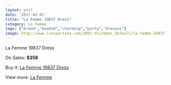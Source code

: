 ```yaml
---
layout: post
date: '2017-02-01'
title: "La Femme 19837 Dress"
category: La Femme
tags: ["brand","beaded","charming","party","dresses"]
image: http://www.lustparties.com/2091-thickbox_default/la-femme-19837-dress.jpg
---
```

La Femme 19837 Dress

On Sales: **$358**
<a href="https://www.lustparties.com/en/la-femme/668-la-femme-19837-dress.html"><amp-img layout="responsive" width="600" height="600" src="//www.lustparties.com/2091-thickbox_default/la-femme-19837-dress.jpg" alt="La Femme 19837 Dress 0" /></a>
<a href="https://www.lustparties.com/en/la-femme/668-la-femme-19837-dress.html"><amp-img layout="responsive" width="600" height="600" src="//www.lustparties.com/2092-thickbox_default/la-femme-19837-dress.jpg" alt="La Femme 19837 Dress 1" /></a>

Buy it: [La Femme 19837 Dress](https://www.lustparties.com/en/la-femme/668-la-femme-19837-dress.html "La Femme 19837 Dress")

View more: [La Femme](https://www.lustparties.com/en/4-la-femme "La Femme")